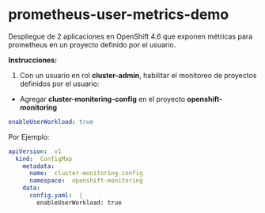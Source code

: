 # prometheus-user-metrics-demo
Despliegue de 2 aplicaciones en OpenShift 4.6 que exponen métricas para prometheus en un proyecto definido por el usuario.

**Instrucciones:**

1. Con un usuario en rol **cluster-admin**, habilitar el monitoreo de proyectos definidos por el usuario:
- Agregar  **cluster-monitoring-config** en el proyecto  **openshift-monitoring**
```yaml
enableUserWorkload: true
```
Por Ejemplo:
```yaml
apiVersion:  v1
  kind:  ConfigMap
    metadata:
      name:  cluster-monitoring-config
      namespace:  openshift-monitoring
    data:
      config.yaml:  |
        enableUserWorkload: true
```
